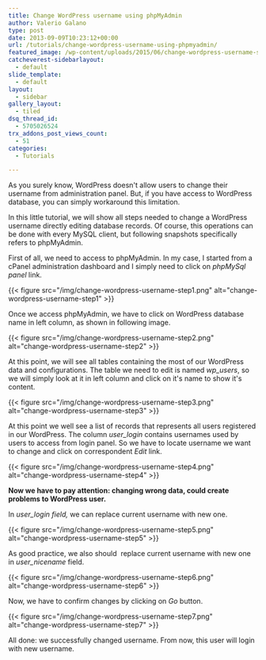 ```yaml
---
title: Change WordPress username using phpMyAdmin
author: Valerio Galano
type: post
date: 2013-09-09T10:23:12+00:00
url: /tutorials/change-wordpress-username-using-phpmyadmin/
featured_image: /wp-content/uploads/2015/06/change-wordpress-username-step5.png
catcheverest-sidebarlayout:
  - default
slide_template:
  - default
layout:
  - sidebar
gallery_layout:
  - tiled
dsq_thread_id:
  - 5705026524
trx_addons_post_views_count:
  - 51
categories:
  - Tutorials

---
```

As you surely know, WordPress doesn't allow users to change their username from administration panel. But, if you have access to WordPress database, you can simply workaround this limitation.

In this little tutorial, we will show all steps needed to change a WordPress username directly editing database records. Of course, this operations can be done with every MySQL client, but following snapshots specifically refers to phpMyAdmin.

First of all, we need to access to phpMyAdmin. In my case, I started from a cPanel administration dashboard and I simply need to click on _phpMySql panel_ link.

{{< figure src="/img/change-wordpress-username-step1.png" alt="change-wordpress-username-step1" >}}

Once we access phpMyAdmin, we have to click on WordPress database name in left column, as shown in following image.

{{< figure src="/img/change-wordpress-username-step2.png" alt="change-wordpress-username-step2" >}}

At this point, we will see all tables containing the most of our WordPress data and configurations. The table we need to edit is named _wp_users_, so we will simply look at it in left column and click on it's name to show it's content.

{{< figure src="/img/change-wordpress-username-step3.png" alt="change-wordpress-username-step3" >}}

At this point we well see a list of records that represents all users registered in our WordPress. The column _user_login_ contains usernames used by users to access from login panel. So we have to locate username we want to change and click on correspondent _Edit_ link.

{{< figure src="/img/change-wordpress-username-step4.png" alt="change-wordpress-username-step4" >}}

**Now we have to pay attention: changing wrong data, could create problems to WordPress user.**

In _user_login field,_ we can replace current username with new one.

{{< figure src="/img/change-wordpress-username-step5.png" alt="change-wordpress-username-step5" >}}

As good practice, we also should  replace current username with new one in _user_nicename_ field.

{{< figure src="/img/change-wordpress-username-step6.png" alt="change-wordpress-username-step6" >}}

Now, we have to confirm changes by clicking on _Go_ button.

{{< figure src="/img/change-wordpress-username-step7.png" alt="change-wordpress-username-step7" >}}

All done: we successfully changed username. From now, this user will login with new username.